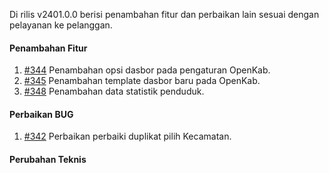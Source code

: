 Di rilis v2401.0.0 berisi penambahan fitur dan perbaikan lain sesuai dengan pelayanan ke pelanggan.

#### Penambahan Fitur

1. [#344](https://github.com/OpenSID/OpenKab/issues/344) Penambahan opsi dasbor pada pengaturan OpenKab.
2. [#345](https://github.com/OpenSID/OpenKab/issues/345) Penambahan template dasbor baru pada OpenKab.
3. [#348](https://github.com/OpenSID/OpenKab/issues/348) Penambahan data statistik penduduk.

#### Perbaikan BUG

1. [#342](https://github.com/OpenSID/OpenKab/issues/342) Perbaikan perbaiki duplikat pilih Kecamatan.

#### Perubahan Teknis